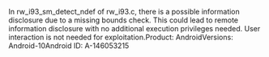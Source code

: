 In rw_i93_sm_detect_ndef of rw_i93.c, there is a possible information disclosure due to a missing bounds check. This could lead to remote information disclosure with no additional execution privileges needed. User interaction is not needed for exploitation.Product: AndroidVersions: Android-10Android ID: A-146053215